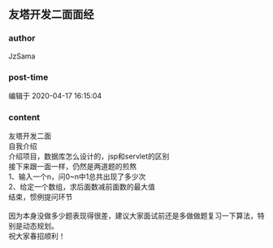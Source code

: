 ## 友塔开发二面面经
### author 
JzSama
### post-time 

编辑于  2020-04-17 16:15:04
### content 
<div class="post-topic-des nc-post-content">
 <div>
  友塔开发二面
 </div>
 <div>
  自我介绍
 </div>
 <div>
  介绍项目，数据库怎么设计的，jsp和servlet的区别
 </div>
 <div>
  接下来跟一面一样，仍然是两道题的煎熬
 </div>
 <div>
  1、输入一个n，问0~n中1总共出现了多少次
 </div>
 <div>
  2、给定一个数组，求后面数减前面数的最大值
 </div>
 <div>
  结束，惯例提问环节
 </div>
 <div>
  <br/>
 </div>
 <div>
  因为本身没做多少题表现得很差，建议大家面试前还是多做做题复习一下算法，特别是动态规划。
 </div>
 <div>
  祝大家春招顺利！
 </div>
</div>
